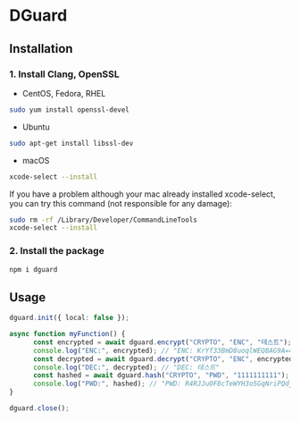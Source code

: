 # DGuard

## Installation

### 1. Install Clang, OpenSSL

* CentOS, Fedora, RHEL
```bash
sudo yum install openssl-devel
```

* Ubuntu
```bash
sudo apt-get install libssl-dev
```

* macOS
```bash
xcode-select --install 
```

If you have a problem although your mac already installed xcode-select, you can try this command (not responsible for any damage):
```bash
sudo rm -rf /Library/Developer/CommandLineTools
xcode-select --install
```

### 2. Install the package

```bash
npm i dguard
```

## Usage

```typescript
dguard.init({ local: false });

async function myFunction() {
      const encrypted = await dguard.encrypt("CRYPTO", "ENC", "테스트");
      console.log("ENC:", encrypted); // "ENC: KrYf33BmD8uoqlWEQ8AG9A=="
      const decrypted = await dguard.decrypt("CRYPTO", "ENC", encrypted);
      console.log("DEC:", decrypted); // "DEC: 테스트"
      const hashed = await dguard.hash("CRYPTO", "PWD", "1111111111");
      console.log("PWD:", hashed); // "PWD: R4RJJu0F8cTeWYH3o5GqNriPQdjcX0UpmoZGrqBJq2s="
}

dguard.close();
```
